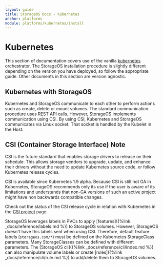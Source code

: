 ```yaml
---
layout: guide
title: StorageOS Docs - Kubernetes
anchor: platforms
module: platforms/kubernetes/install
---
```


# Kubernetes

This section of documentation covers use of the vanilla [kubernetes](https://kubernetes.io/) orchestrator. The StorageOS installation procedure is slightly different depending on the version you have deployed, so follow the appropriate guide. Other documents in this section are version agnostic.

## Kubernetes with StorageOS

Kubernetes and StorageOS communicate to each other to perform actions such as create, delete or
mount volumes. The standard communication procedure uses REST API calls. However, StorageOS
implements communication using CSI. By using CSI, Kubernetes and StorageOS communicates via Linux
socket. That socket is handled by the Kubelet in the Host.

## CSI (Container Storage Interface) Note

CSI is the future standard that enables storage drivers to release on their schedule. This allows
storage vendors to upgrade, update, and enhance their drivers without the need to update Kubernetes
source code, or follow Kubernetes release cycles.

CSI is available since Kubernetes 1.9 alpha. Because CSI is still not GA in Kubernetes, StorageOS
recommends only its use if the user is aware of its limitations and understands that non-GA versions
of such an active project might have non backwards compatible changes.

Check out the status of the CSI release cycle in relation with Kubernetes in the [CSI
project](https://kubernetes-csi.github.io/docs/) page.

StorageOS leverages labels in PVCs to apply [features]({%link _docs/reference/labels.md %}) to
StorageOS volumes. However, StorageOS doesn't have this labels sent when using CSI. Therefore,
default feature labels (`storageos.com/*`) must be defined on the Kubernetes StorageClass
parameters. Many StorageClasses can be defined with different parameters. The [StorageOS cli]({%link
_docs/reference/cli/index.md %}) can also manipulate volume labels or create [rules]({%link _docs/reference/cli/rule.md %}) to add/delete them to StorageOS volumes.
